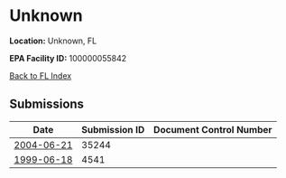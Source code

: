 # Unknown

**Location:** Unknown, FL

**EPA Facility ID:** 100000055842

[Back to FL Index](../../index.md)

## Submissions

| Date | Submission ID | Document Control Number |
|------|--------------|-------------------------|
| [2004-06-21](submissions/35244.md) | 35244 |  |
| [1999-06-18](submissions/4541.md) | 4541 |  |
